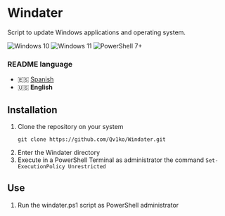 # Windater
Script to update Windows applications and operating system.

![Windows 10](https://img.shields.io/badge/Windows-10-3AADEF?style=flat-square&logo=windows&logoColor=white)
![Windows 11](https://img.shields.io/badge/Windows-11-2C74D4?style=flat-square&logo=windows&logoColor=white)
![PowerShell 7+](https://img.shields.io/badge/PowerShell-7+-131E2A?style=flat-square&logo=powershell&logoColor=white)

### README language
- 🇪🇸 [Spanish](./README-es.md)
- 🇺🇸 **English**

## Installation
1. Clone the repository on your system
    ```shell
    git clone https://github.com/Qv1ko/Windater.git
    ```
2. Enter the Windater directory
3. Execute in a PowerShell Terminal as administrator the command `Set-ExecutionPolicy Unrestricted`

## Use
1. Run the windater.ps1 script as PowerShell administrator
